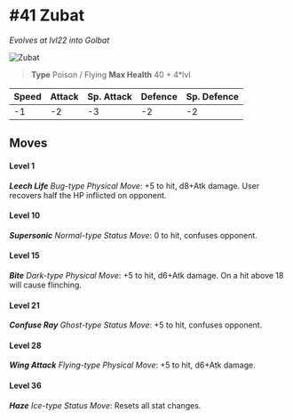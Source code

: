 # #41 Zubat
*Evolves at lvl22 into Golbat*

![Zubat](https://img.pokemondb.net/sprites/home/normal/1x/zubat.png)

> **Type** Poison / Flying
> **Max Health** 40 + 4\*lvl

| Speed | Attack | Sp. Attack | Defence | Sp. Defence |
| ----- | ------ | ---------- | ------- | ----------- |
| -1 | -2 | -3 | -2 | -2 |

## Moves
#### Level 1

***Leech Life** Bug-type Physical Move*: +5 to hit, d8+Atk damage. User recovers half the HP inflicted on opponent.
#### Level 10

***Supersonic** Normal-type Status Move*: 0 to hit, confuses opponent.
#### Level 15

***Bite** Dark-type Physical Move*: +5 to hit, d6+Atk damage. On a hit above 18 will cause flinching.
#### Level 21

***Confuse Ray** Ghost-type Status Move*: +5 to hit, confuses opponent.
#### Level 28

***Wing Attack** Flying-type Physical Move*: +5 to hit, d6+Atk damage. 
#### Level 36

***Haze** Ice-type Status Move*: Resets all stat changes.

